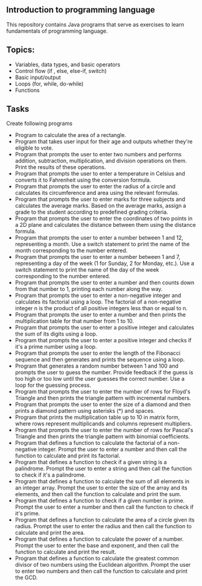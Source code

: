 
## Introduction to programming language
This repository contains Java programs that serve as exercises to learn fundamentals of programming language.

## Topics:
 - Variables, data types, and basic operators
 - Control flow (if , else, else-if, switch)
 - Basic input/output
 - Loops (for, while, do-while)
 - Functions
## Tasks
Create following programs
* Program to calculate the area of a rectangle.
* Program that takes user input for their age and outputs whether they're eligible to vote.
* Program that prompts the user to enter two numbers and performs addition, subtraction, multiplication, and division operations on them. Print the results of these operations.
* Program that prompts the user to enter a temperature in Celsius and converts it to Fahrenheit using the conversion formula.
* Program that prompts the user to enter the radius of a circle and calculates its circumference and area using the relevant formulas.
* Program that prompts the user to enter marks for three subjects and calculates the average marks. Based on the average marks, assign a grade to the student according to predefined grading criteria.
* Program that prompts the user to enter the coordinates of two points in a 2D plane and calculates the distance between them using the distance formula.
* Program that prompts the user to enter a number between 1 and 12, representing a month. Use a switch statement to print the name of the month corresponding to the number entered.
* Program that prompts the user to enter a number between 1 and 7, representing a day of the week (1 for Sunday, 2 for Monday, etc.). Use a switch statement to print the name of the day of the week corresponding to the number entered.
* Program that prompts the user to enter a number and then counts down from that number to 1, printing each number along the way.
* Program that prompts the user to enter a non-negative integer and calculates its factorial using a loop. The factorial of a non-negative integer n is the product of all positive integers less than or equal to n.
* Program that prompts the user to enter a number and then prints the multiplication table for that number from 1 to 10.
* Program that prompts the user to enter a positive integer and calculates the sum of its digits using a loop.
* Program that prompts the user to enter a positive integer and checks if it's a prime number using a loop.
* Program that prompts the user to enter the length of the Fibonacci sequence and then generates and prints the sequence using a loop.
* Program that generates a random number between 1 and 100 and prompts the user to guess the number. Provide feedback if the guess is too high or too low until the user guesses the correct number. Use a loop for the guessing process.
* Program that prompts the user to enter the number of rows for Floyd's Triangle and then prints the triangle pattern with incremental numbers.
* Program that prompts the user to enter the size of a diamond and then prints a diamond pattern using asterisks (*) and spaces.
* Program that prints the multiplication table up to 10 in matrix form, where rows represent multiplicands and columns represent multipliers.
* Program that prompts the user to enter the number of rows for Pascal's Triangle and then prints the triangle pattern with binomial coefficients.
* Program that defines a function to calculate the factorial of a non-negative integer. Prompt the user to enter a number and then call the function to calculate and print its factorial.
* Program that defines a function to check if a given string is a palindrome. Prompt the user to enter a string and then call the function to check if it's a palindrome.
* Program that defines a function to calculate the sum of all elements in an integer array. Prompt the user to enter the size of the array and its elements, and then call the function to calculate and print the sum.
* Program that defines a function to check if a given number is prime. Prompt the user to enter a number and then call the function to check if it's prime.
* Program that defines a function to calculate the area of a circle given its radius. Prompt the user to enter the radius and then call the function to calculate and print the area.
* Program that defines a function to calculate the power of a number. Prompt the user to enter the base and exponent, and then call the function to calculate and print the result.
* Program that defines a function to calculate the greatest common divisor of two numbers using the Euclidean algorithm. Prompt the user to enter two numbers and then call the function to calculate and print the GCD.
